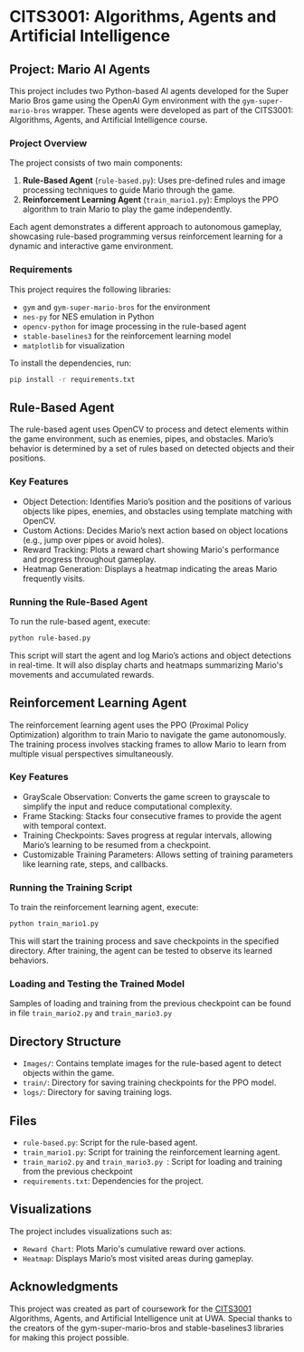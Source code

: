 # CITS3001: Algorithms, Agents and Artificial Intelligence

## Project: Mario AI Agents

This project includes two Python-based AI agents developed for the Super Mario Bros game using the OpenAI Gym environment with the `gym-super-mario-bros` wrapper. These agents were developed as part of the CITS3001: Algorithms, Agents, and Artificial Intelligence course.

### Project Overview

The project consists of two main components:
1. **Rule-Based Agent** (`rule-based.py`): Uses pre-defined rules and image processing techniques to guide Mario through the game.
2. **Reinforcement Learning Agent** (`train_mario1.py`): Employs the PPO algorithm to train Mario to play the game independently.

Each agent demonstrates a different approach to autonomous gameplay, showcasing rule-based programming versus reinforcement learning for a dynamic and interactive game environment.

### Requirements

This project requires the following libraries:
- `gym` and `gym-super-mario-bros` for the environment
- `nes-py` for NES emulation in Python
- `opencv-python` for image processing in the rule-based agent
- `stable-baselines3` for the reinforcement learning model
- `matplotlib` for visualization

To install the dependencies, run:
```bash
pip install -r requirements.txt
```

## Rule-Based Agent

The rule-based agent uses OpenCV to process and detect elements within the game environment, such as enemies, pipes, and obstacles. Mario’s behavior is determined by a set of rules based on detected objects and their positions.

### Key Features

- Object Detection: Identifies Mario’s position and the positions of various objects like pipes, enemies, and obstacles using template matching with OpenCV.
- Custom Actions: Decides Mario’s next action based on object locations (e.g., jump over pipes or avoid holes).
- Reward Tracking: Plots a reward chart showing Mario's performance and progress throughout gameplay.
- Heatmap Generation: Displays a heatmap indicating the areas Mario frequently visits.

### Running the Rule-Based Agent

To run the rule-based agent, execute:
```bash
python rule-based.py
```

This script will start the agent and log Mario’s actions and object detections in real-time. It will also display charts and heatmaps summarizing Mario's movements and accumulated rewards.

## Reinforcement Learning Agent

The reinforcement learning agent uses the PPO (Proximal Policy Optimization) algorithm to train Mario to navigate the game autonomously. The training process involves stacking frames to allow Mario to learn from multiple visual perspectives simultaneously.

### Key Features

- GrayScale Observation: Converts the game screen to grayscale to simplify the input and reduce computational complexity.
- Frame Stacking: Stacks four consecutive frames to provide the agent with temporal context.
- Training Checkpoints: Saves progress at regular intervals, allowing Mario’s learning to be resumed from a checkpoint.
- Customizable Training Parameters: Allows setting of training parameters like learning rate, steps, and callbacks.

### Running the Training Script

To train the reinforcement learning agent, execute:
```bash
python train_mario1.py
```

This will start the training process and save checkpoints in the specified directory. After training, the agent can be tested to observe its learned behaviors.

### Loading and Testing the Trained Model

Samples of loading and training from the previous checkpoint can be found in file `train_mario2.py` and `train_mario3.py`

## Directory Structure

- `Images/`: Contains template images for the rule-based agent to detect objects within the game.
- `train/`: Directory for saving training checkpoints for the PPO model.
- `logs/`: Directory for saving training logs.

## Files

-  `rule-based.py`: Script for the rule-based agent.
- `train_mario1.py`: Script for training the reinforcement learning agent.
- `train_mario2.py` and `train_mario3.py `: Script for loading and training from the previous checkpoint
- `requirements.txt`: Dependencies for the project.

## Visualizations

The project includes visualizations such as:

- `Reward Chart`: Plots Mario's cumulative reward over actions.
- `Heatmap`: Displays Mario’s most visited areas during gameplay.

## Acknowledgments

This project was created as part of coursework for the [CITS3001](https://handbooks.uwa.edu.au/year2023/unitdetails?code=CITS3001) Algorithms, Agents, and Artificial Intelligence unit at UWA. Special thanks to the creators of the gym-super-mario-bros and stable-baselines3 libraries for making this project possible.
